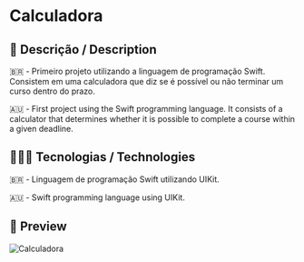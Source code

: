 # Calculadora

## 💬 Descrição / Description
🇧🇷 - Primeiro projeto utilizando a linguagem de programação Swift. Consistem em uma calculadora que diz se é possível ou não terminar um curso dentro do prazo.

🇦🇺 - First project using the Swift programming language. It consists of a calculator that determines whether it is possible to complete a course within a given deadline.

## 👩🏼‍💻 Tecnologias / Technologies
🇧🇷 - Linguagem de programação Swift utilizando UIKit.

🇦🇺 - Swift programming language using UIKit.

## 👀 Preview
![Calculadora](https://github.com/joanalimaa/CalcHCurso/assets/102477430/49ff4b72-3a8d-46a9-a6cd-b02ec7036163)
